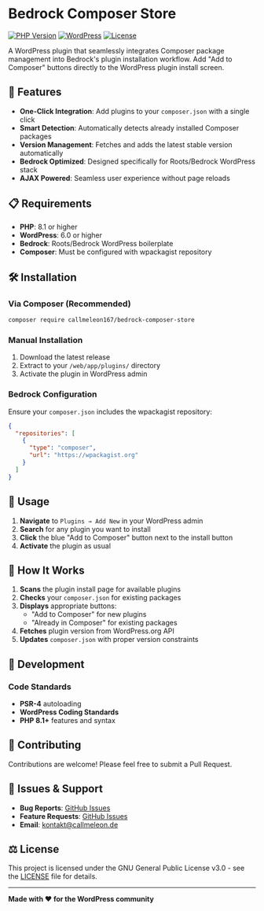 # Bedrock Composer Store

[![PHP Version](https://img.shields.io/badge/PHP-8.1%2B-blue.svg)](https://php.net)
[![WordPress](https://img.shields.io/badge/WordPress-6.0%2B-blue.svg)](https://wordpress.org)
[![License](https://img.shields.io/badge/License-GPL%20v3-red.svg)](https://www.gnu.org/licenses/gpl-3.0)

A WordPress plugin that seamlessly integrates Composer package management into Bedrock's plugin installation workflow. Add "Add to Composer" buttons directly to the WordPress plugin install screen.

## 🚀 Features

- **One-Click Integration**: Add plugins to your `composer.json` with a single click
- **Smart Detection**: Automatically detects already installed Composer packages
- **Version Management**: Fetches and adds the latest stable version automatically
- **Bedrock Optimized**: Designed specifically for Roots/Bedrock WordPress stack
- **AJAX Powered**: Seamless user experience without page reloads

## 📋 Requirements

- **PHP**: 8.1 or higher
- **WordPress**: 6.0 or higher
- **Bedrock**: Roots/Bedrock WordPress boilerplate
- **Composer**: Must be configured with wpackagist repository

## 🛠 Installation

### Via Composer (Recommended)

```bash
composer require callmeleon167/bedrock-composer-store
```

### Manual Installation

1. Download the latest release
2. Extract to your `/web/app/plugins/` directory
3. Activate the plugin in WordPress admin

### Bedrock Configuration

Ensure your `composer.json` includes the wpackagist repository:

```json
{
  "repositories": [
    {
      "type": "composer",
      "url": "https://wpackagist.org"
    }
  ]
}
```

## 📖 Usage

1. **Navigate** to `Plugins → Add New` in your WordPress admin
2. **Search** for any plugin you want to install
3. **Click** the blue "Add to Composer" button next to the install button
4. **Activate** the plugin as usual


## 🎯 How It Works

1. **Scans** the plugin install page for available plugins
2. **Checks** your `composer.json` for existing packages
3. **Displays** appropriate buttons:
   - "Add to Composer" for new plugins
   - "Already in Composer" for existing packages
4. **Fetches** plugin version from WordPress.org API
5. **Updates** `composer.json` with proper version constraints

## 🔧 Development

### Code Standards

- **PSR-4** autoloading
- **WordPress Coding Standards**
- **PHP 8.1+** features and syntax

## 🤝 Contributing

Contributions are welcome! Please feel free to submit a Pull Request.

## 🐛 Issues & Support

- **Bug Reports**: [GitHub Issues](https://github.com/CallMeLeon167/bedrock-composer-store/issues)
- **Feature Requests**: [GitHub Issues](https://github.com/CallMeLeon167/bedrock-composer-store/issues)
- **Email**: [kontakt@callmeleon.de](mailto:kontakt@callmeleon.de)

## ⚖️ License

This project is licensed under the GNU General Public License v3.0 - see the [LICENSE](LICENSE) file for details.

---

**Made with ❤️ for the WordPress community**